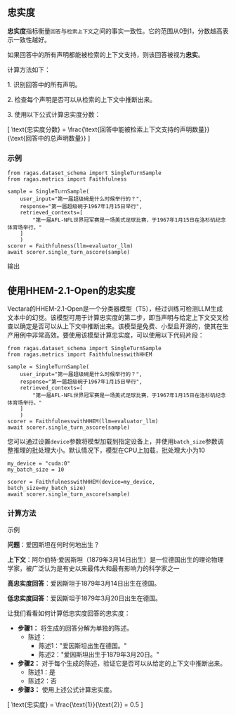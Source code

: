 ## 忠实度

**忠实度**指标衡量`回答`与`检索上下文`之间的事实一致性。它的范围从0到1，分数越高表示一致性越好。

如果回答中的所有声明都能被检索的上下文支持，则该回答被视为**忠实**。

计算方法如下：

1\. 识别回答中的所有声明。

2\. 检查每个声明是否可以从检索的上下文中推断出来。

3\. 使用以下公式计算忠实度分数：

\[
\text{忠实度分数} = \frac{\text{回答中能被检索上下文支持的声明数量}}{\text{回答中的总声明数量}}
\]

### 示例

```
from ragas.dataset_schema import SingleTurnSample
from ragas.metrics import Faithfulness

sample = SingleTurnSample(
    user_input="第一届超级碗是什么时候举行的？",
    response="第一届超级碗于1967年1月15日举行",
    retrieved_contexts=[
        "第一届AFL-NFL世界冠军赛是一场美式足球比赛，于1967年1月15日在洛杉矶纪念体育场举行。"
    ]
    )
scorer = Faithfulness(llm=evaluator_llm)
await scorer.single_turn_ascore(sample)
```

输出

## 使用HHEM-2.1-Open的忠实度

Vectara的HHEM-2.1-Open是一个分类器模型（T5），经过训练可检测LLM生成文本中的幻觉。该模型可用于计算忠实度的第二步，即当声明与给定上下文交叉检查以确定是否可以从上下文中推断出来。该模型是免费、小型且开源的，使其在生产用例中非常高效。要使用该模型计算忠实度，可以使用以下代码片段：

```
from ragas.dataset_schema import SingleTurnSample
from ragas.metrics import FaithfulnesswithHHEM

sample = SingleTurnSample(
    user_input="第一届超级碗是什么时候举行的？",
    response="第一届超级碗于1967年1月15日举行",
    retrieved_contexts=[
        "第一届AFL-NFL世界冠军赛是一场美式足球比赛，于1967年1月15日在洛杉矶纪念体育场举行。"
    ]
    )
scorer = FaithfulnesswithHHEM(llm=evaluator_llm)
await scorer.single_turn_ascore(sample)
```

您可以通过设置`device`参数将模型加载到指定设备上，并使用`batch_size`参数调整推理的批处理大小。默认情况下，模型在CPU上加载，批处理大小为10

```
my_device = "cuda:0"
my_batch_size = 10

scorer = FaithfulnesswithHHEM(device=my_device, batch_size=my_batch_size)
await scorer.single_turn_ascore(sample)
```

### 计算方法

示例

**问题**：爱因斯坦在何时何地出生？

**上下文**：阿尔伯特·爱因斯坦（1879年3月14日出生）是一位德国出生的理论物理学家，被广泛认为是有史以来最伟大和最有影响力的科学家之一

**高忠实度回答**：爱因斯坦于1879年3月14日出生在德国。

**低忠实度回答**：爱因斯坦于1879年3月20日出生在德国。

让我们看看如何计算低忠实度回答的忠实度：

- **步骤1：** 将生成的回答分解为单独的陈述。
  - 陈述：
    - 陈述1："爱因斯坦出生在德国。"
    - 陈述2："爱因斯坦出生于1879年3月20日。"
- **步骤2：** 对于每个生成的陈述，验证它是否可以从给定的上下文中推断出来。
  - 陈述1：是
  - 陈述2：否
- **步骤3：** 使用上述公式计算忠实度。

\[
\text{忠实度} = \frac{\text{1}}{\text{2}} = 0.5
\]
